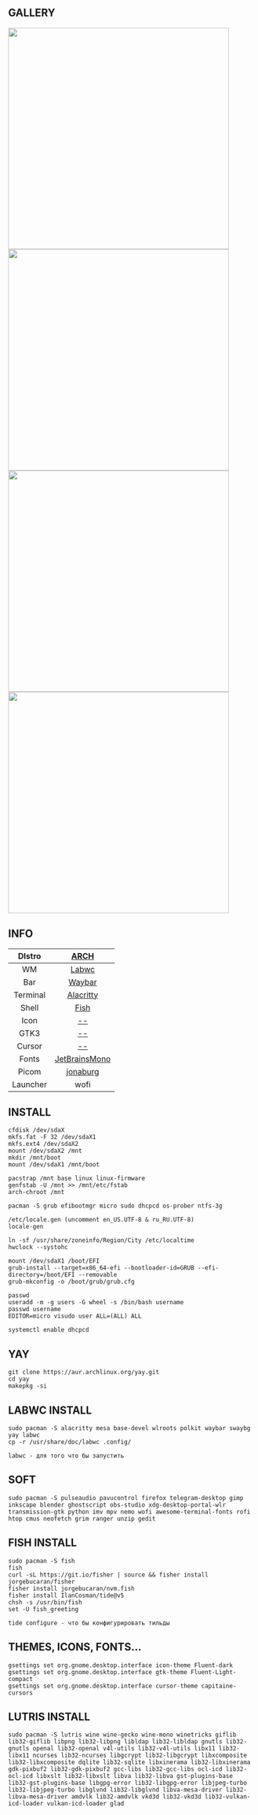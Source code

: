 ## GALLERY
<img src="1" width="450" align="center">
<img src="1" width="450" align="center">
<img src="1" width="450" align="center">
<img src="1" width="450" align="center">
  
## INFO
|DIstro|[ARCH](https://archlinux.org/)|
|:---:|:---:|
|WM|[Labwc](https://github.com/labwc/labwc)|
|Bar|[Waybar](https://github.com/Alexays/Waybar)|
|Terminal|[Alacritty](https://github.com/alacritty/alacritty)|
|Shell|[Fish](https://fishshell.com/)|
|Icon|[--](--)|
|GTK3|[--](--)|
|Cursor|[--](--)|
|Fonts|[JetBrainsMono](https://www.jetbrains.com/lp/mono/)|
|Picom|[jonaburg](https://github.com/jonaburg/picom)|
|Launcher|wofi|
  
## INSTALL
```
cfdisk /dev/sdaX  
mkfs.fat -F 32 /dev/sdaX1  
mkfs.ext4 /dev/sdaX2  
mount /dev/sdaX2 /mnt  
mkdir /mnt/boot
mount /dev/sdaX1 /mnt/boot  
  
pacstrap /mnt base linux linux-firmware  
genfstab -U /mnt >> /mnt/etc/fstab  
arch-chroot /mnt  
  
pacman -S grub efibootmgr micro sudo dhcpcd os-prober ntfs-3g  

/etc/locale.gen (uncomment en_US.UTF-8 & ru_RU.UTF-8)  
locale-gen  
  
ln -sf /usr/share/zoneinfo/Region/City /etc/localtime  
hwclock --systohc 

mount /dev/sdaX1 /boot/EFI  
grub-install --target=x86_64-efi --bootloader-id=GRUB --efi-directory=/boot/EFI --removable  
grub-mkconfig -o /boot/grub/grub.cfg  

passwd  
useradd -m -g users -G wheel -s /bin/bash username  
passwd username  
EDITOR=micro visudo user ALL=(ALL) ALL  
  
systemctl enable dhcpcd  
```  
  
## YAY
```
git clone https://aur.archlinux.org/yay.git  
cd yay  
makepkg -si       
```
  
## LABWC INSTALL 
```
sudo pacman -S alacritty mesa base-devel wlroots polkit waybar swaybg  
yay labwc
cp -r /usr/share/doc/labwc .config/

labwc - для того что бы запустить
``` 

## SOFT 
```
sudo pacman -S pulseaudio pavucontrol firefox telegram-desktop gimp inkscape blender ghostscript obs-studio xdg-desktop-portal-wlr transmission-gtk python imv mpv nemo wofi awesome-terminal-fonts rofi htop cmus neofetch grim ranger unzip gedit  
``` 
  
## FISH INSTALL  
```
sudo pacman -S fish 
fish  
curl -sL https://git.io/fisher | source && fisher install jorgebucaran/fisher  
fisher install jorgebucaran/nvm.fish  
fisher install IlanCosman/tide@v5  
chsh -s /usr/bin/fish  
set -U fish_greeting  
  
tide configure - что бы конфигурировать тильды
```  
  
## THEMES, ICONS, FONTS...
```
gsettings set org.gnome.desktop.interface icon-theme Fluent-dark  
gsettings set org.gnome.desktop.interface gtk-theme Fluent-Light-compact  
gsettings set org.gnome.desktop.interface cursor-theme capitaine-cursors
```
  
## LUTRIS INSTALL
```
sudo pacman -S lutris wine wine-gecko wine-mono winetricks giflib lib32-giflib libpng lib32-libpng libldap lib32-libldap gnutls lib32-gnutls openal lib32-openal v4l-utils lib32-v4l-utils libx11 lib32-libx11 ncurses lib32-ncurses libgcrypt lib32-libgcrypt libxcomposite lib32-libxcomposite dqlite lib32-sqlite libxinerama lib32-libxinerama gdk-pixbuf2 lib32-gdk-pixbuf2 gcc-libs lib32-gcc-libs ocl-icd lib32-ocl-icd libxslt lib32-libxslt libva lib32-libva gst-plugins-base lib32-gst-plugins-base libgpg-error lib32-libgpg-error libjpeg-turbo lib32-libjpeg-turbo libglvnd lib32-libglvnd libva-mesa-driver lib32-libva-mesa-driver amdvlk lib32-amdvlk vkd3d lib32-vkd3d lib32-vulkan-icd-loader vulkan-icd-loader glad
```